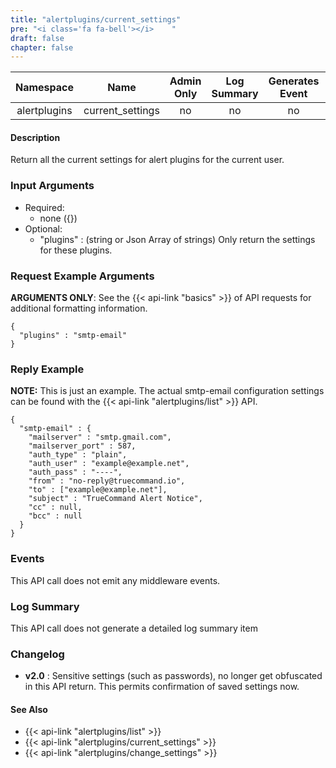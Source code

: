 ```yaml
---
title: "alertplugins/current_settings"
pre: "<i class='fa fa-bell'></i>	"
draft: false
chapter: false
---
```


| Namespace | Name | Admin Only | Log Summary | Generates Event | Version Added
|:----------------:|:--------:|:--------:|:--------:|:--------:|:---:|
| alertplugins | current_settings | no | no | no | 1.1 |

#### Description
Return all the current settings for alert plugins for the current user.

### Input Arguments
* Required:
   * none ({})
* Optional:
   * "plugins" : (string or Json Array of strings) Only return the settings for these plugins.


### Request Example Arguments
**ARGUMENTS ONLY**: See the {{< api-link "basics" >}} of API requests for additional formatting information.

```
{
  "plugins" : "smtp-email"
}
```

### Reply Example
**NOTE:** This is just an example. The actual smtp-email configuration settings can be found with the {{< api-link "alertplugins/list" >}} API.

```
{
  "smtp-email" : {
    "mailserver" : "smtp.gmail.com",
    "mailserver_port" : 587,
    "auth_type" : "plain",
    "auth_user" : "example@example.net",
    "auth_pass" : "----",
    "from" : "no-reply@truecommand.io",
    "to" : ["example@example.net"],
    "subject" : "TrueCommand Alert Notice",
    "cc" : null,
    "bcc" : null
  }
}
```


### Events
This API call does not emit any middleware events.

### Log Summary
This API call does not generate a detailed log summary item

### Changelog
* **v2.0** : Sensitive settings (such as passwords), no longer get obfuscated in this API return. This permits confirmation of saved settings now.

#### See Also
* {{< api-link "alertplugins/list" >}}
* {{< api-link "alertplugins/current_settings" >}}
* {{< api-link "alertplugins/change_settings" >}}
